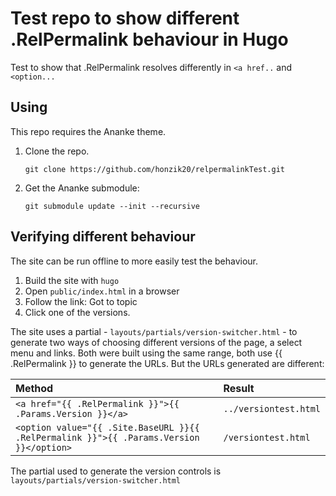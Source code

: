 # Test repo to show different .RelPermalink behaviour in Hugo

Test to show that .RelPermalink resolves differently in `<a href..` and `<option...`

## Using

This repo requires the Ananke theme.

1. Clone the repo.

    ```
    git clone https://github.com/honzik20/relpermalinkTest.git
    ```

2. Get the Ananke submodule:

    ```
    git submodule update --init --recursive
    ```
## Verifying different behaviour

The site can be run offline to more easily test the behaviour.

1. Build the site with `hugo`
2. Open `public/index.html` in a browser
3. Follow the link: Got to topic
4. Click one of the versions.

The site uses a partial - `layouts/partials/version-switcher.html` - to generate two ways of choosing different versions of the page, a select menu and links. Both were built using the same range, both use {{ .RelPermalink }} to generate the URLs. But the URLs generated are different:

| Method                                                                                  | Result                |
|:----------------------------------------------------------------------------------------|:----------------------|
| `<a href="{{ .RelPermalink }}">{{ .Params.Version }}</a>`                               | `../versiontest.html` |
| `<option value="{{ .Site.BaseURL }}{{ .RelPermalink }}">{{ .Params.Version }}</option>` | `/versiontest.html`   |

The partial used to generate the version controls is `layouts/partials/version-switcher.html`